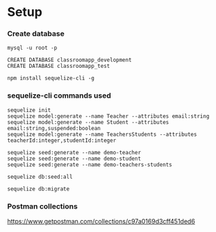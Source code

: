 
# Setup
### Create database
```
mysql -u root -p

CREATE DATABASE classroomapp_development
CREATE DATABASE classroomapp_test

npm install sequelize-cli -g
```

### sequelize-cli commands used
```
sequelize init
sequelize model:generate --name Teacher --attributes email:string
sequelize model:generate --name Student --attributes email:string,suspended:boolean
sequelize model:generate --name TeachersStudents --attributes teacherId:integer,studentId:integer

sequelize seed:generate --name demo-teacher
sequelize seed:generate --name demo-student
sequelize seed:generate --name demo-teachers-students

sequelize db:seed:all

sequelize db:migrate
```

### Postman collections
https://www.getpostman.com/collections/c97a0169d3cff451ded6